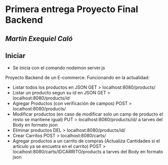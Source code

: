 # Primera entrega Proyecto Final Backend
## _Martin Exequiel Caló_

## Iniciar

- Se inicia con el comando nodemon server.js

Proyecto Backend de un E-commerce.
Funcionando en la actualidad:

- Listar todos los productos en JSON
GET > localhost:8080/products/
- Listar un producto segun su id en JSON
GET > localhost:8080/products/id
- Agregar Productos (con verificación de campos)
POST > localhost:8080/products/
- Modificar productos (en caso de modificar solo un camp de producto el resto se mantiene igual)
PUT > localhost:8080/products/id/ a tarves del Body en formato json
- Eliminar productos
DEL > localhost:8080/products/id/
- Crear Carritos
POST > localhost:8080/carts/
- Agregar productos a un carrito de compras (Actualiza Cantidades si el articulo ya se encuetra en el carrito)
POST > localhost:8080/carts/IDCARRITO/products a tarves del Body en formato json

